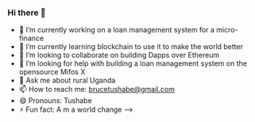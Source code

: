### Hi there 👋


- 🔭 I’m currently working on a loan management system for a micro-finance
- 🌱 I’m currently learning blockchain to use it to make the world better
- 👯 I’m looking to collaborate on building Dapps over Ethereum
- 🤔 I’m looking for help with building a loan management system on the opensource Mifos X
- 💬 Ask me about rural Uganda
- 📫 How to reach me: brucetushabe@gmail.com
- 😄 Pronouns: Tushabe
- ⚡ Fun fact: A m a world change
-->
